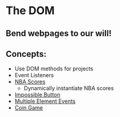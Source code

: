 # The DOM
## Bend webpages to our will!
## Concepts:
- Use DOM methods for projects
- Event Listeners
- [NBA Scores](./NBAScores.js)
  - Dynamically instantiate NBA scores
- [Impossible Button](./impossibleButton.js)
- [Multiple Element Events](./multipleElementEvents.js)
- [Coin Game](./coinGame.js)
 
